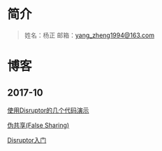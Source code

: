 # 简介
>姓名：杨正
>邮箱：yang_zheng1994@163.com



# 博客
## 2017-10

[使用Disruptor的几个代码演示](http://www.dubby.cn/detail.html?id=9052)

[伪共享(False Sharing)](http://www.dubby.cn/detail.html?id=9051)

[Disruptor入门](http://www.dubby.cn/detail.html?id=9050)
